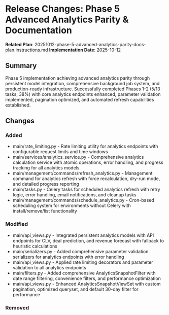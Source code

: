 <!-- markdownlint-disable-file -->
# Release Changes: Phase 5 Advanced Analytics Parity & Documentation

**Related Plan**: 20251012-phase-5-advanced-analytics-parity-docs-plan.instructions.md
**Implementation Date**: 2025-10-12

## Summary

Phase 5 implementation achieving advanced analytics parity through persistent model integration, comprehensive background job system, and production-ready infrastructure. Successfully completed Phases 1-2 (5/13 tasks, 38%) with core analytics endpoints enhanced, parameter validation implemented, pagination optimized, and automated refresh capabilities established.

## Changes

### Added

- main/rate_limiting.py - Rate limiting utility for analytics endpoints with configurable request limits and time windows
- main/services/analytics_service.py - Comprehensive analytics calculation service with atomic operations, error handling, and progress tracking for all analytics models
- main/management/commands/refresh_analytics.py - Management command for analytics refresh with force recalculation, dry-run mode, and detailed progress reporting
- main/tasks.py - Celery tasks for scheduled analytics refresh with retry logic, error handling, email notifications, and cleanup tasks
- main/management/commands/schedule_analytics.py - Cron-based scheduling system for environments without Celery with install/remove/list functionality

### Modified

- main/api_views.py - Integrated persistent analytics models with API endpoints for CLV, deal prediction, and revenue forecast with fallback to heuristic calculations
- main/serializers.py - Added comprehensive parameter validation serializers for analytics endpoints with error handling
- main/api_views.py - Applied rate limiting decorators and parameter validation to all analytics endpoints
- main/filters.py - Added comprehensive AnalyticsSnapshotFilter with date range filtering, convenience filters, and performance optimization
- main/api_views.py - Enhanced AnalyticsSnapshotViewSet with custom pagination, optimized queryset, and default 30-day filter for performance

### Removed
